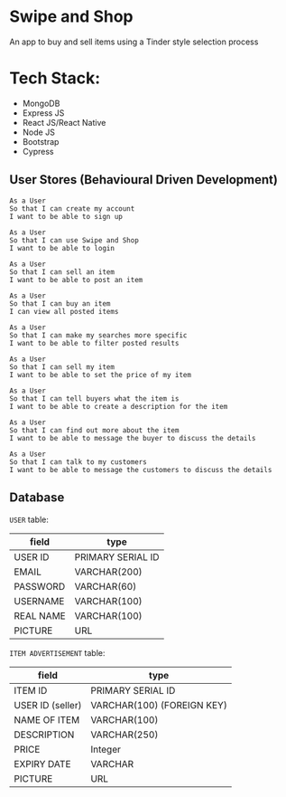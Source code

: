 # Swipe and Shop
An app to buy and sell items using a Tinder style selection process

# Tech Stack:

- MongoDB
- Express JS
- React JS/React Native
- Node JS
- Bootstrap
- Cypress

## User Stores (Behavioural Driven Development)
```
As a User
So that I can create my account
I want to be able to sign up
```
```
As a User
So that I can use Swipe and Shop
I want to be able to login
```
```
As a User
So that I can sell an item
I want to be able to post an item 
```
```
As a User
So that I can buy an item
I can view all posted items
```
```
As a User
So that I can make my searches more specific
I want to be able to filter posted results
```
```
As a User
So that I can sell my item
I want to be able to set the price of my item
```
```
As a User
So that I can tell buyers what the item is
I want to be able to create a description for the item
```
```
As a User
So that I can find out more about the item
I want to be able to message the buyer to discuss the details
```
```
As a User
So that I can talk to my customers
I want to be able to message the customers to discuss the details
```


## Database

`USER` table:

| field | type |
| --- | --- |
| USER ID | PRIMARY SERIAL ID |
| EMAIL | VARCHAR(200) |
| PASSWORD | VARCHAR(60) |
| USERNAME | VARCHAR(100) |
| REAL NAME | VARCHAR(100) |
| PICTURE | URL |


`ITEM ADVERTISEMENT` table:

| field | type |
| --- | --- |
| ITEM ID | PRIMARY SERIAL ID |
| USER ID (seller) | VARCHAR(100) (FOREIGN KEY) |
| NAME OF ITEM | VARCHAR(100) |
| DESCRIPTION | VARCHAR(250) |
| PRICE | Integer |
| EXPIRY DATE | VARCHAR |
| PICTURE | URL |
